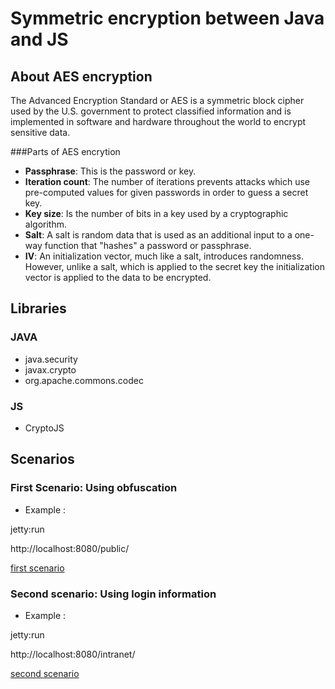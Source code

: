 # Symmetric encryption between Java  and JS

## About  AES encryption

The Advanced Encryption Standard or AES is a symmetric block cipher used by the U.S. government to protect classified information and is implemented in software and hardware throughout the world to encrypt sensitive data.

###Parts of AES encrytion

* <b>Passphrase</b>: This is the password or key. 
* <b>Iteration count</b>: The number of iterations prevents   attacks which  use pre-computed values for given passwords in order to guess a secret key.
* <b>Key size</b>: Is the number of bits in a key used by a cryptographic algorithm.
* <b>Salt</b>: A salt is random data that is used as an additional input to a one-way function that "hashes" a password or passphrase.
* <b>IV</b>: An initialization vector, much like a salt, introduces randomness. However, unlike a salt, which is applied to the secret key the initialization vector is applied to the data to be encrypted.

## Libraries

### JAVA

* java.security
* javax.crypto
* org.apache.commons.codec

### JS

* CryptoJS 

## Scenarios

### First Scenario: Using obfuscation

 * Example :

 jetty:run
 
 http://localhost:8080/public/
 
 [first scenario ](https://github.com/akaiserg/symmetric_encryption_java_js/blob/master/pic1.png)
 
 ### Second scenario: Using login information 

 * Example :

 jetty:run
 
 http://localhost:8080/intranet/
 
 [second scenario ](https://github.com/akaiserg/symmetric_encryption_java_js/blob/master/pic2.png)

